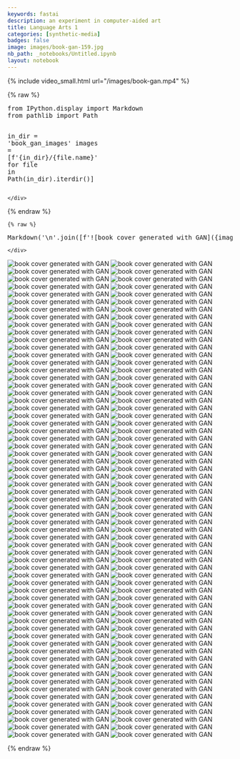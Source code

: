 ```yaml
---
keywords: fastai
description: an experiment in computer-aided art
title: Language Arts 1
categories: [synthetic-media]
badges: false
image: images/book-gan-159.jpg
nb_path: _notebooks/Untitled.ipynb
layout: notebook
---
```


<!--
#################################################
### THIS FILE WAS AUTOGENERATED! DO NOT EDIT! ###
#################################################
# file to edit: _notebooks/Untitled.ipynb
-->

<div class="container" id="notebook-container">
        
<div class="cell border-box-sizing text_cell rendered"><div class="inner_cell">
<div class="text_cell_render border-box-sizing rendered_html">
<p>{% include video_small.html url="/images/book-gan.mp4" %}</p>

</div>
</div>
</div>
    {% raw %}
    
<div class="cell border-box-sizing code_cell rendered">
<div class="input">

<div class="inner_cell">
    <div class="input_area">
<div class=" highlight hl-ipython3"><pre><span></span><span class="kn">from</span> <span class="nn">IPython.display</span> <span class="kn">import</span> <span class="n">Markdown</span>
<span class="kn">from</span> <span class="nn">pathlib</span> <span class="kn">import</span> <span class="n">Path</span>

<span class="n">in_dir</span> <span class="o">=</span> <span class="s1">&#39;book_gan_images&#39;</span>
<span class="n">images</span> <span class="o">=</span> <span class="p">[</span><span class="sa">f</span><span class="s1">&#39;</span><span class="si">{</span><span class="n">in_dir</span><span class="si">}</span><span class="s1">/</span><span class="si">{</span><span class="n">file</span><span class="o">.</span><span class="n">name</span><span class="si">}</span><span class="s1">&#39;</span> <span class="k">for</span> <span class="n">file</span> <span class="ow">in</span> <span class="n">Path</span><span class="p">(</span><span class="n">in_dir</span><span class="p">)</span><span class="o">.</span><span class="n">iterdir</span><span class="p">()]</span>
</pre></div>

    </div>
</div>
</div>

</div>
    {% endraw %}

    {% raw %}
    
<div class="cell border-box-sizing code_cell rendered">
<div class="input">

<div class="inner_cell">
    <div class="input_area">
<div class=" highlight hl-ipython3"><pre><span></span><span class="n">Markdown</span><span class="p">(</span><span class="s1">&#39;</span><span class="se">\n</span><span class="s1">&#39;</span><span class="o">.</span><span class="n">join</span><span class="p">([</span><span class="sa">f</span><span class="s1">&#39;![book cover generated with GAN](</span><span class="si">{</span><span class="n">image</span><span class="si">}</span><span class="s1">)&#39;</span> <span class="k">for</span> <span class="n">image</span> <span class="ow">in</span> <span class="n">images</span><span class="p">]))</span>
</pre></div>

    </div>
</div>
</div>

<div class="output_wrapper">
<div class="output">

<div class="output_area">


<div class="output_markdown rendered_html output_subarea output_execute_result">
<p><img src="book_gan_images/95-ema.jpg" alt="book cover generated with GAN">
<img src="book_gan_images/74-ema.jpg" alt="book cover generated with GAN">
<img src="book_gan_images/117-ema.jpg" alt="book cover generated with GAN">
<img src="book_gan_images/99-ema.jpg" alt="book cover generated with GAN">
<img src="book_gan_images/48-ema.jpg" alt="book cover generated with GAN">
<img src="book_gan_images/59-ema.jpg" alt="book cover generated with GAN">
<img src="book_gan_images/62-ema.jpg" alt="book cover generated with GAN">
<img src="book_gan_images/20-ema.jpg" alt="book cover generated with GAN">
<img src="book_gan_images/23-ema.jpg" alt="book cover generated with GAN">
<img src="book_gan_images/69-ema.jpg" alt="book cover generated with GAN">
<img src="book_gan_images/43-ema.jpg" alt="book cover generated with GAN">
<img src="book_gan_images/58-ema.jpg" alt="book cover generated with GAN">
<img src="book_gan_images/87-ema.jpg" alt="book cover generated with GAN">
<img src="book_gan_images/81-ema.jpg" alt="book cover generated with GAN">
<img src="book_gan_images/24-ema.jpg" alt="book cover generated with GAN">
<img src="book_gan_images/61-ema.jpg" alt="book cover generated with GAN">
<img src="book_gan_images/35-ema.jpg" alt="book cover generated with GAN">
<img src="book_gan_images/14-ema.jpg" alt="book cover generated with GAN">
<img src="book_gan_images/34-ema.jpg" alt="book cover generated with GAN">
<img src="book_gan_images/119-ema.jpg" alt="book cover generated with GAN">
<img src="book_gan_images/73-ema.jpg" alt="book cover generated with GAN">
<img src="book_gan_images/31-ema.jpg" alt="book cover generated with GAN">
<img src="book_gan_images/98-ema.jpg" alt="book cover generated with GAN">
<img src="book_gan_images/78-ema.jpg" alt="book cover generated with GAN">
<img src="book_gan_images/75-ema.jpg" alt="book cover generated with GAN">
<img src="book_gan_images/29-ema.jpg" alt="book cover generated with GAN">
<img src="book_gan_images/125-ema.jpg" alt="book cover generated with GAN">
<img src="book_gan_images/122-ema.jpg" alt="book cover generated with GAN">
<img src="book_gan_images/7-ema.jpg" alt="book cover generated with GAN">
<img src="book_gan_images/1-ema.jpg" alt="book cover generated with GAN">
<img src="book_gan_images/97-ema.jpg" alt="book cover generated with GAN">
<img src="book_gan_images/85-ema.jpg" alt="book cover generated with GAN">
<img src="book_gan_images/19-ema.jpg" alt="book cover generated with GAN">
<img src="book_gan_images/57-ema.jpg" alt="book cover generated with GAN">
<img src="book_gan_images/100-ema.jpg" alt="book cover generated with GAN">
<img src="book_gan_images/56-ema.jpg" alt="book cover generated with GAN">
<img src="book_gan_images/104-ema.jpg" alt="book cover generated with GAN">
<img src="book_gan_images/76-ema.jpg" alt="book cover generated with GAN">
<img src="book_gan_images/4-ema.jpg" alt="book cover generated with GAN">
<img src="book_gan_images/79-ema.jpg" alt="book cover generated with GAN">
<img src="book_gan_images/49-ema.jpg" alt="book cover generated with GAN">
<img src="book_gan_images/30-ema.jpg" alt="book cover generated with GAN">
<img src="book_gan_images/60-ema.jpg" alt="book cover generated with GAN">
<img src="book_gan_images/96-ema.jpg" alt="book cover generated with GAN">
<img src="book_gan_images/63-ema.jpg" alt="book cover generated with GAN">
<img src="book_gan_images/55-ema.jpg" alt="book cover generated with GAN">
<img src="book_gan_images/84-ema.jpg" alt="book cover generated with GAN">
<img src="book_gan_images/40-ema.jpg" alt="book cover generated with GAN">
<img src="book_gan_images/105-ema.jpg" alt="book cover generated with GAN">
<img src="book_gan_images/103-ema.jpg" alt="book cover generated with GAN">
<img src="book_gan_images/18-ema.jpg" alt="book cover generated with GAN">
<img src="book_gan_images/54-ema.jpg" alt="book cover generated with GAN">
<img src="book_gan_images/77-ema.jpg" alt="book cover generated with GAN">
<img src="book_gan_images/115-ema.jpg" alt="book cover generated with GAN">
<img src="book_gan_images/53-ema.jpg" alt="book cover generated with GAN">
<img src="book_gan_images/113-ema.jpg" alt="book cover generated with GAN">
<img src="book_gan_images/67-ema.jpg" alt="book cover generated with GAN">
<img src="book_gan_images/46-ema.jpg" alt="book cover generated with GAN">
<img src="book_gan_images/27-ema.jpg" alt="book cover generated with GAN">
<img src="book_gan_images/22-ema.jpg" alt="book cover generated with GAN">
<img src="book_gan_images/89-ema.jpg" alt="book cover generated with GAN">
<img src="book_gan_images/116-ema.jpg" alt="book cover generated with GAN">
<img src="book_gan_images/111-ema.jpg" alt="book cover generated with GAN">
<img src="book_gan_images/91-ema.jpg" alt="book cover generated with GAN">
<img src="book_gan_images/50-ema.jpg" alt="book cover generated with GAN">
<img src="book_gan_images/12-ema.jpg" alt="book cover generated with GAN">
<img src="book_gan_images/72-ema.jpg" alt="book cover generated with GAN">
<img src="book_gan_images/36-ema.jpg" alt="book cover generated with GAN">
<img src="book_gan_images/17-ema.jpg" alt="book cover generated with GAN">
<img src="book_gan_images/13-ema.jpg" alt="book cover generated with GAN">
<img src="book_gan_images/33-ema.jpg" alt="book cover generated with GAN">
<img src="book_gan_images/118-ema.jpg" alt="book cover generated with GAN">
<img src="book_gan_images/120-ema.jpg" alt="book cover generated with GAN">
<img src="book_gan_images/80-ema.jpg" alt="book cover generated with GAN">
<img src="book_gan_images/90-ema.jpg" alt="book cover generated with GAN">
<img src="book_gan_images/106-ema.jpg" alt="book cover generated with GAN">
<img src="book_gan_images/112-ema.jpg" alt="book cover generated with GAN">
<img src="book_gan_images/47-ema.jpg" alt="book cover generated with GAN">
<img src="book_gan_images/71-ema.jpg" alt="book cover generated with GAN">
<img src="book_gan_images/38-ema.jpg" alt="book cover generated with GAN">
<img src="book_gan_images/37-ema.jpg" alt="book cover generated with GAN">
<img src="book_gan_images/10-ema.jpg" alt="book cover generated with GAN">
<img src="book_gan_images/52-ema.jpg" alt="book cover generated with GAN">
<img src="book_gan_images/88-ema.jpg" alt="book cover generated with GAN">
<img src="book_gan_images/11-ema.jpg" alt="book cover generated with GAN">
<img src="book_gan_images/123-ema.jpg" alt="book cover generated with GAN">
<img src="book_gan_images/16-ema.jpg" alt="book cover generated with GAN">
<img src="book_gan_images/42-ema.jpg" alt="book cover generated with GAN">
<img src="book_gan_images/121-ema.jpg" alt="book cover generated with GAN">
<img src="book_gan_images/94-ema.jpg" alt="book cover generated with GAN">
<img src="book_gan_images/110-ema.jpg" alt="book cover generated with GAN">
<img src="book_gan_images/101-ema.jpg" alt="book cover generated with GAN">
<img src="book_gan_images/5-ema.jpg" alt="book cover generated with GAN">
<img src="book_gan_images/65-ema.jpg" alt="book cover generated with GAN">
<img src="book_gan_images/70-ema.jpg" alt="book cover generated with GAN">
<img src="book_gan_images/124-ema.jpg" alt="book cover generated with GAN">
<img src="book_gan_images/102-ema.jpg" alt="book cover generated with GAN">
<img src="book_gan_images/9-ema.jpg" alt="book cover generated with GAN">
<img src="book_gan_images/68-ema.jpg" alt="book cover generated with GAN">
<img src="book_gan_images/44-ema.jpg" alt="book cover generated with GAN">
<img src="book_gan_images/109-ema.jpg" alt="book cover generated with GAN">
<img src="book_gan_images/114-ema.jpg" alt="book cover generated with GAN">
<img src="book_gan_images/26-ema.jpg" alt="book cover generated with GAN">
<img src="book_gan_images/64-ema.jpg" alt="book cover generated with GAN">
<img src="book_gan_images/41-ema.jpg" alt="book cover generated with GAN">
<img src="book_gan_images/8-ema.jpg" alt="book cover generated with GAN">
<img src="book_gan_images/107-ema.jpg" alt="book cover generated with GAN">
<img src="book_gan_images/51-ema.jpg" alt="book cover generated with GAN">
<img src="book_gan_images/39-ema.jpg" alt="book cover generated with GAN">
<img src="book_gan_images/25-ema.jpg" alt="book cover generated with GAN">
<img src="book_gan_images/82-ema.jpg" alt="book cover generated with GAN">
<img src="book_gan_images/2-ema.jpg" alt="book cover generated with GAN">
<img src="book_gan_images/3-ema.jpg" alt="book cover generated with GAN">
<img src="book_gan_images/6-ema.jpg" alt="book cover generated with GAN">
<img src="book_gan_images/0-ema.jpg" alt="book cover generated with GAN">
<img src="book_gan_images/15-ema.jpg" alt="book cover generated with GAN">
<img src="book_gan_images/32-ema.jpg" alt="book cover generated with GAN">
<img src="book_gan_images/92-ema.jpg" alt="book cover generated with GAN">
<img src="book_gan_images/86-ema.jpg" alt="book cover generated with GAN">
<img src="book_gan_images/108-ema.jpg" alt="book cover generated with GAN">
<img src="book_gan_images/66-ema.jpg" alt="book cover generated with GAN">
<img src="book_gan_images/21-ema.jpg" alt="book cover generated with GAN">
<img src="book_gan_images/83-ema.jpg" alt="book cover generated with GAN">
<img src="book_gan_images/28-ema.jpg" alt="book cover generated with GAN">
<img src="book_gan_images/93-ema.jpg" alt="book cover generated with GAN">
<img src="book_gan_images/45-ema.jpg" alt="book cover generated with GAN"></p>

</div>

</div>

</div>
</div>

</div>
    {% endraw %}

</div>
 

<script type="application/vnd.jupyter.widget-state+json">
{"state": {}, "version_major": 2, "version_minor": 0}
</script>


